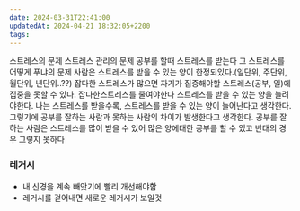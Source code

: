 ```yaml
---
date: 2024-03-31T22:41:00
updatedAt: 2024-04-21 18:32:05+2200
tags: 
---
```

스트레스의 문제
스트레스 관리의 문제
공부를 할때 스트레스를 받는다
	그 스트레스를 어떻게 푸냐의 문제
	사람은 스트레스를 받을 수 있는 양이 한정되있다.(일단위, 주단위, 월단위, 년단위..??)
		잡다한 스트레스가 많으면 자기가 집중해야할 스트레스(공부, 일)에  집중을 못할 수 있다.
		잡다한스트레스를 줄여야한다
	스트레스를 받을 수 있는 양을 늘려야한다.
		나는 스트레스를 받을수록, 스트레스를 받을 수 있는 양이 늘어난다고 생각한다.
		그렇기에 공부를 잘하는 사람과 못하는 사람의 차이가 발생한다고 생각한다.
		공부를 잘하는 사람은 스트레스를 많이 받을 수 있어 많은 양에대한 공부를 할 수 있고 반대의 경우 그렇지 못하다

### 레거시
- 내 신경을 계속 빼앗기에 빨리 개선해야함
- 레거시를 걷어내면 새로운 레거시가 보일것